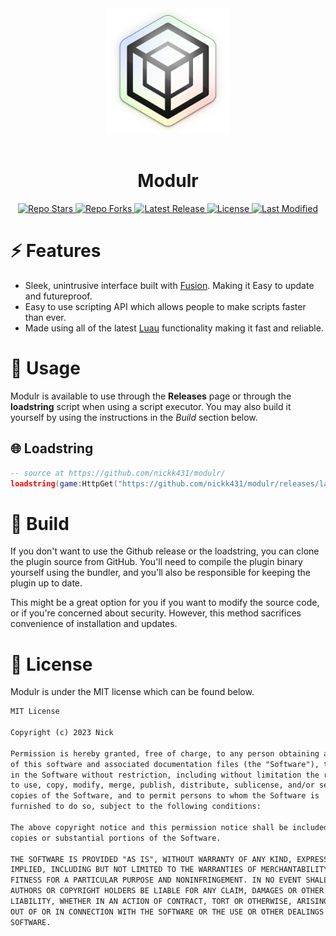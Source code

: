 <div align="center">
    <!-- Logo -->
    <a>
        <img width="200" src="assets/Modulr.png" alt="Modulr Logo" />
    </a>
    <br>
    <br>
    <!-- Title/Desc -->
    <h1>Modulr</h1>
    <pThis is WIP so releases may not be in a working state</p>
    <p>
        <!-- PROJECT INFO START -->
        <!-- Repo stars -->
        <a href="https://github.com/nickk431/Modulr/stargazers">
            <img src="https://img.shields.io/github/stars/nickk431/Modulr?label=Stars&logo=GitHub" alt="Repo Stars" />
        </a>
        <!-- Repo forks -->
        <a href="https://github.com/nickk431/Modulr/forks">
            <img src="https://img.shields.io/github/forks/nickk431/Modulr?label=Fork&logo=GitHub" alt="Repo Forks" />
        </a>
        <!-- Latest release -->
        <a href="https://github.com/nickk431/Modulr/releases/latest">
            <img src="https://img.shields.io/github/v/release/nickk431/Modulr?label=Latest%20Release" alt="Latest Release" />
        </a>
        <!-- License info -->
        <a href="https://github.com/nickk431/Modulr/blob/main/LICENSE.txt">
            <img src="https://img.shields.io/github/license/nickk431/Modulr?label=License" alt="License" />
        </a>
        <!-- Last modified (latest commit) -->
        <a href="https://github.com/nickk431/Modulr/commits">
            <img src="https://img.shields.io/github/last-commit/nickk431/Modulr?label=Last%20Modifed" alt="Last Modified" />
        </a>
    </p>
</div>

# ⚡ Features

- Sleek, unintrusive interface built with [Fusion](https://elttob.uk/Fusion/0.2/). Making it Easy to update and futureproof.
- Easy to use scripting API which allows people to make scripts faster than ever.
- Made using all of the latest [Luau](https://luau-lang.org/) functionality making it fast and reliable.

# 📩 Usage

Modulr is available to use through the **Releases** page or through the **loadstring** script when using a script executor. You may also build it yourself by using the instructions in the _Build_ section below.

## 🌐 Loadstring

```lua
-- source at https://github.com/nickk431/modulr/
loadstring(game:HttpGet("https://github.com/nickk431/modulr/releases/latest/download/main.lua"))()
```

# 🔨 Build

If you don't want to use the Github release or the loadstring, you can clone the plugin source from GitHub. You'll need to compile the plugin binary yourself using the bundler, and you'll also be responsible for keeping the plugin up to date.

This might be a great option for you if you want to modify the source code, or if you're concerned about security. However, this method sacrifices convenience of installation and updates.

# 📜 License

Modulr is under the MIT license which can be found below.

```txt
MIT License

Copyright (c) 2023 Nick

Permission is hereby granted, free of charge, to any person obtaining a copy
of this software and associated documentation files (the "Software"), to deal
in the Software without restriction, including without limitation the rights
to use, copy, modify, merge, publish, distribute, sublicense, and/or sell
copies of the Software, and to permit persons to whom the Software is
furnished to do so, subject to the following conditions:

The above copyright notice and this permission notice shall be included in all
copies or substantial portions of the Software.

THE SOFTWARE IS PROVIDED "AS IS", WITHOUT WARRANTY OF ANY KIND, EXPRESS OR
IMPLIED, INCLUDING BUT NOT LIMITED TO THE WARRANTIES OF MERCHANTABILITY,
FITNESS FOR A PARTICULAR PURPOSE AND NONINFRINGEMENT. IN NO EVENT SHALL THE
AUTHORS OR COPYRIGHT HOLDERS BE LIABLE FOR ANY CLAIM, DAMAGES OR OTHER
LIABILITY, WHETHER IN AN ACTION OF CONTRACT, TORT OR OTHERWISE, ARISING FROM,
OUT OF OR IN CONNECTION WITH THE SOFTWARE OR THE USE OR OTHER DEALINGS IN THE
SOFTWARE.
```
